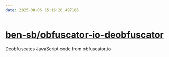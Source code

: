 ```yaml
---
date: 2025-08-06 15:16:20.497186
---
```


# [ben-sb/obfuscator-io-deobfuscator](https://github.com/ben-sb/obfuscator-io-deobfuscator)

Deobfuscates JavaScript code from obfuscator.io